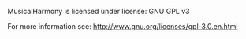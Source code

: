 MusicalHarmony is licensed under license:
GNU GPL v3

For more information see:
http://www.gnu.org/licenses/gpl-3.0.en.html
